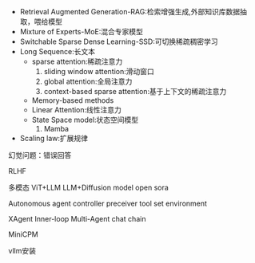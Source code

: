 <!--
 * @Author: jhq
 * @Date: 2025-02-08 14:16:10
 * @LastEditTime: 2025-02-08 14:41:45
 * @Description: 
-->
* Retrieval Augmented Generation-RAG:检索增强生成,外部知识库数据抽取，喂给模型
* Mixture of Experts-MoE:混合专家模型
* Switchable Sparse Dense Learning-SSD:可切换稀疏稠密学习
* Long Sequence:长文本
    - sparse attention:稀疏注意力
        1. sliding window attention:滑动窗口
        2. global attention:全局注意力
        3. context-based sparse attention:基于上下文的稀疏注意力
    - Memory-based methods
    - Linear Attention:线性注意力
    - State Space model:状态空间模型
        1. Mamba
* Scaling law:扩展规律

幻觉问题：错误回答

RLHF

多模态
ViT+LLM
LLM+Diffusion model
open sora

Autonomous agent 
controller
preceiver
tool set
environment

XAgent
Inner-loop
Multi-Agent
chat chain

MiniCPM


vllm安装
